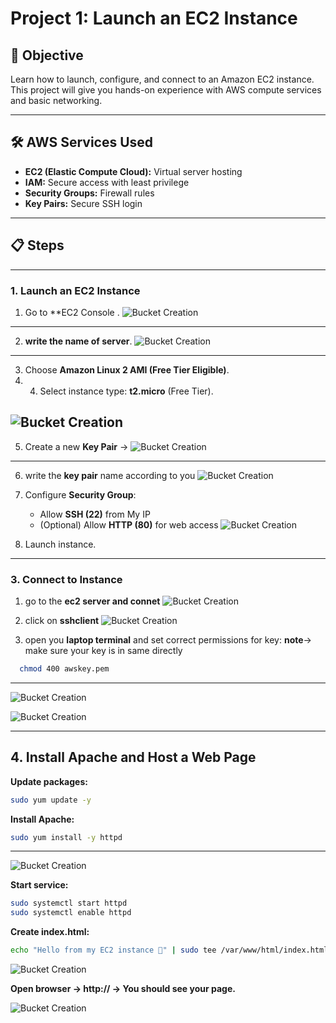 # Project 1: Launch an EC2 Instance

## 🎯 Objective
Learn how to launch, configure, and connect to an Amazon EC2 instance.  
This project will give you hands-on experience with AWS compute services and basic networking.

---

## 🛠️ AWS Services Used
- **EC2 (Elastic Compute Cloud):** Virtual server hosting
- **IAM:** Secure access with least privilege
- **Security Groups:** Firewall rules
- **Key Pairs:** Secure SSH login

---

## 📋 Steps

---

### 1. Launch an EC2 Instance
1. Go to **EC2 Console .
![Bucket Creation](images/console.png)
---
2.  **write the name of server**.
![Bucket Creation](images/name.png)   
---
3. Choose **Amazon Linux 2 AMI (Free Tier Eligible)**.
4.  4. Select instance type: **t2.micro** (Free Tier).

   ![Bucket Creation](images/name.png)   
---
   
5. Create a new **Key Pair** →
      ![Bucket Creation](images/key.png)   
---
6. write the **key pair** name according to you
         ![Bucket Creation](images/keyname.png)   

8. Configure **Security Group**:
   - Allow **SSH (22)** from My IP
   - (Optional) Allow **HTTP (80)** for web access
      ![Bucket Creation](images/launch2.png)   

     
9. Launch instance.

---

### 3. Connect to Instance
1. go to the **ec2 server and connet**
         ![Bucket Creation](images/connect.png)

2. click on **sshclient**
      ![Bucket Creation](images/ssh.png)
 
 3. open you **laptop terminal** and set correct permissions for key:
    **note**-> make sure your key is in same directly

 ```bash
   chmod 400 awskey.pem
  ```
---
![Bucket Creation](images/copycommand.png)


 ![Bucket Creation](images/ec2connect.png)


---

## 4. Install Apache and Host a Web Page
 **Update packages:**

 ```bash
 sudo yum update -y
```

**Install Apache:**
```bash
sudo yum install -y httpd
```
---
 ![Bucket Creation](images/yum.png)


**Start service:**
```bash
sudo systemctl start httpd
sudo systemctl enable httpd
```
**Create index.html:**
 ``` bash
echo "Hello from my EC2 instance 🚀" | sudo tee /var/www/html/index.html
```

 ![Bucket Creation](images/live.png)

**Open browser → http://<EC2-Public-IP> → You should see your page.**

 ![Bucket Creation](images/output.png)






